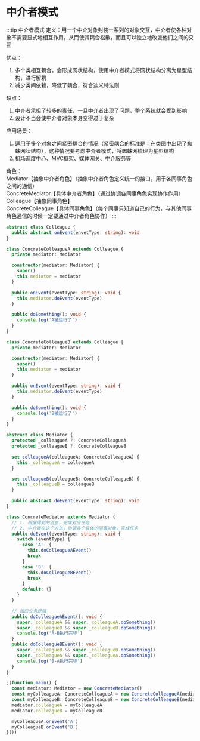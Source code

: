 # 中介者模式
:::tip 中介者模式
定义：用一个中介对象封装一系列的对象交互，中介者使各种对象不需要显式地相互作用，从而使其耦合松散，而且可以独立地改变他们之间的交互

优点：<br>
1. 多个类相互耦合，会形成网状结构，使用中介者模式将网状结构分离为星型结构，进行解耦<br>
2. 减少类间依赖，降低了耦合，符合迪米特法则

缺点：<br>
1. 中介者承担了较多的责任，一旦中介者出现了问题，整个系统就会受到影响<br>
2. 设计不当会使中介者对象本身变得过于复杂

应用场景：<br>
1. 适用于多个对象之间紧密耦合的情况（紧密耦合的标准是：在类图中出现了蜘蛛网状结构），这种情况要考虑中介者模式，将蜘蛛网梳理为星型结构<br>
2. 机场调度中心、MVC框架、媒体网关、中介服务等

角色：<br>
      Mediator【抽象中介者角色】（抽象中介者角色定义统一的接口，用于各同事角色之间的通信）<br>
      ConcreteMediator【具体中介者角色】（通过协调各同事角色实现协作作用）<br>
      Colleague【抽象同事角色】<br>
      ConcreteColleague【具体同事角色】（每个同事只知道自己的行为，与其他同事角色通信的时候一定要通过中介者角色协作）
:::
```ts
abstract class Colleague {
  public abstract onEvent(envetType: string): void
}

class ConcreteColleagueA extends Colleague {
  private mediator: Mediator

  constructor(mediator: Mediator) {
    super()
    this.mediator = mediator
  }

  public onEvent(eventType: string): void {
    this.mediator.doEvent(eventType)
  }

  public doSomething(): void {
    console.log('A被运行了')
  }
}

class ConcreteColleagueB extends Colleague {
  private mediator: Mediator

  constructor(mediator: Mediator) {
    super()
    this.mediator = mediator
  }

  public onEvent(eventType: string): void {
    this.mediator.doEvent(eventType)
  }

  public doSomething(): void {
    console.log('B被运行了')
  }
}

abstract class Mediator {
  protected _colleagueA ?: ConcreteColleagueA
  protected _colleagueB ?: ConcreteColleagueB

  set colleagueA(colleagueA: ConcreteColleagueA) {
    this._colleagueA = colleagueA
  }

  set colleagueB(colleagueB: ConcreteColleagueB) {
    this._colleagueB = colleagueB
  }

  public abstract doEvent(eventType: string): void
}

class ConcreteMediator extends Mediator {
  // 1. 根据得到的消息，完成对应任务
  // 2. 中介者在这个方法，协调各个具体的同事对象，完成任务
  public doEvent(eventType: string): void {
    switch (eventType) {
      case 'A': {
        this.doColleagueAEvent()
        break
      }
      case 'B': {
        this.doColleagueBEvent()
        break
      }
      default: {}
    }
  }

  // 相应业务逻辑
  public doColleagueAEvent(): void {
    super._colleagueA && super._colleagueA.doSomething()
    super._colleagueB && super._colleagueB.doSomething()
    console.log('A-B执行完毕')
  }
  public doColleagueBEvent(): void {
    super._colleagueB && super._colleagueB.doSomething()
    super._colleagueA && super._colleagueA.doSomething()
    console.log('B-A执行完毕')
  }
}

;(function main() {
  const mediator: Mediator = new ConcreteMediator()
  const myColleagueA: ConcreteColleagueA = new ConcreteColleagueA(mediator)
  const myColleagueB: ConcreteColleagueB = new ConcreteColleagueB(mediator)
  mediator.colleagueA = myColleagueA
  mediator.colleagueB = myColleagueB

  myColleagueA.onEvent('A')
  myColleagueB.onEvent('B')
}())
```
